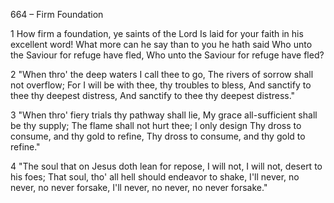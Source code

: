 664 – Firm Foundation


1
How firm a foundation, ye saints of the Lord
Is laid for your faith in his excellent word!
What more can he say than to you he hath said
Who unto the Saviour for refuge have fled,
Who unto the Saviour for refuge have fled?

2
"When thro' the deep waters I call thee to go,
The rivers of sorrow shall not overflow;
For I will be with thee, thy troubles to bless,
And sanctify to thee thy deepest distress,
And sanctify to thee thy deepest distress."

3
"When thro' fiery trials thy pathway shall lie,
My grace all-sufficient shall be thy supply;
The flame shall not hurt thee; I only design
Thy dross to consume, and thy gold to refine,
Thy dross to consume, and thy gold to refine."

4
"The soul that on Jesus doth lean for repose,
I will not, I will not, desert to his foes;
That soul, tho' all hell should endeavor to shake,
I'll never, no never, no never forsake,
I'll never, no never, no never forsake."
